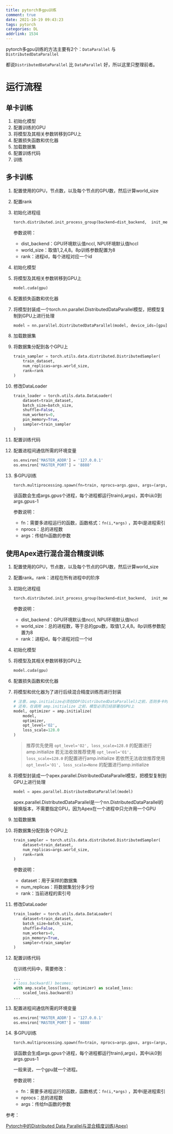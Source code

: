 ```yaml
---
title: pytorch多gpu训练
comment: true
date: 2021-10-19 09:43:23
tags: pytorch
categories: DL
addrlink: 1534
---
```




pytorch多gpu训练的方法主要有2个：`DataParallel` 与 `DistributedDataParallel`

都说`DistributedDataParallel` 比 `DataParallel` 好，所以这里只整理前者。



# 运行流程

## 单卡训练

1. 初始化模型
2. 配置训练的GPU
3. 将模型及其相关参数转移到GPU上
4. 配置损失函数和优化器
5. 加载数据集
6. 配置训练代码
7. 训练





## 多卡训练

1. 配置使用的GPU，节点数，以及每个节点的GPU数，然后计算world_size

2. 配置rank

3. 初始化进程组

   ```python
   torch.distributed.init_process_group(backend=dist_backend,  init_method="env://", world_size=world_size, rank=rank)
   ```

   参数说明：

   - dist_backend：GPU环境默认值nccl, NPU环境默认值hccl
   - world_size：取值1,2,4,8。8p训练参数配置为8
   - rank：进程id，每个进程对应一个id

4. 初始化模型

5. 将模型及其相关参数转移到GPU上

   ```python
   model.cuda(gpu)
   ```

6. 配置损失函数和优化器

7. 将模型封装成一个torch.nn.parallel.DistributedDataParallel模型，把模型复制到GPU上进行处理

   ```python
   model = nn.parallel.DistributedDataParallel(model, device_ids=[gpu])
   ```

8. 加载数据集

9. 将数据集分配到各个GPU上

   ```python
   train_sampler = torch.utils.data.distributed.DistributedSampler(
       train_dataset,
       num_replicas=args.world_size,
       rank=rank
   )
   ```

10. 修改DataLoader

    ```python
    train_loader = torch.utils.data.DataLoader(
        dataset=train_dataset,
        batch_size=batch_size,
        shuffle=False,
        num_workers=0,
        pin_memory=True,
        sampler=train_sampler
    )
    ```

11. 配置训练代码

12. 配置进程间通信所需的环境变量

    ```python
    os.environ['MASTER_ADDR'] = '127.0.0.1'
    os.environ['MASTER_PORT'] = '8888'
    ```

13. 多GPU训练

    ```python
    torch.multiprocessing.spawn(fn=train, nprocs=args.gpus, args=(args,))
    ```

    该函数会生成args.gpus个进程，每个进程都运行train(i,args)，其中i从0到args.gpus-1

    参数说明：

    - fn：需要多进程运行的函数，函数格式：`fn(i,*args)` ，其中i是进程索引
    - nprocs：总的进程数
    - args：传给fn函数的参数



## 使用Apex进行混合混合精度训练



1. 配置使用的GPU，节点数，以及每个节点的GPU数，然后计算world_size

2. 配置rank。rank：进程在所有进程中的阶序

3. 初始化进程组

   ```python
   torch.distributed.init_process_group(backend=dist_backend,  init_method="env://", world_size=world_size, rank=rank)
   ```

   参数说明：

   - dist_backend：GPU环境默认值nccl, NPU环境默认值hccl
   - world_size：总的进程数，等于总的gpu数，取值1,2,4,8。8p训练参数配置为8
   - rank：进程id，每个进程对应一个id

4. 初始化模型

5. 将模型及其相关参数转移到GPU上

   ```python
   model.cuda(gpu)
   ```

6. 配置损失函数和优化器

7. 将模型和优化器为了进行后续混合精度训练而进行封装

   ```python
   # 注意，amp.initialize必须在DDP(DistributedDataParallel)之前，否则多卡时会有报错提示
   # 还有，在调用 amp.initialize 之前，模型必须已经部署在GPU上
   model, optimizer = amp.initialize(
       model, 
       optimizer,
       opt_level='O2',
       loss_scale=128.0
   )
   ```

   > 推荐优先使用 ```opt_level='O2', loss_scale=128.0``` 的配置进行amp.initialize
   > 若无法收敛推荐使用 ```opt_level='O1', loss_scale=128.0``` 的配置进行amp.initialize
   > 若依然无法收敛推荐使用 ```opt_level='O1', loss_scale=None``` 的配置进行amp.initialize

   

8. 将模型封装成一个apex.parallel.DistributedDataParallel模型，把模型复制到GPU上进行处理

   ```python
   model = apex.parallel.DistributedDataParallel(model)
   ```

   apex.parallel.DistributedDataParallel是一个nn.DistributedDataParallel的替换版本，不需要指定GPU，因为Apex在一个进程中只允许用一个GPU

9. 加载数据集

10. 将数据集分配到各个GPU上

    ```python
    train_sampler = torch.utils.data.distributed.DistributedSampler(
        dataset=train_dataset,
        num_replicas=args.world_size,
        rank=rank
    )
    ```

    参数说明：

    - dataset：用于采样的数据集
    - num_replicas：将数据集划分多少份
    - rank：当前进程的索引号

11. 修改DataLoader

    ```python
    train_loader = torch.utils.data.DataLoader(
        dataset=train_dataset,
        batch_size=batch_size,
        shuffle=False,
        num_workers=0,
        pin_memory=True,
        sampler=train_sampler
    )
    ```

12. 配置训练代码

    在训练代码中，需要修改：

    ```python
    ...
    # loss.backward() becomes:
    with amp.scale_loss(loss, optimizer) as scaled_loss:
        scaled_loss.backward()
    ...
    ```

    

13. 配置进程间通信所需的环境变量

    ```python
    os.environ['MASTER_ADDR'] = '127.0.0.1'
    os.environ['MASTER_PORT'] = '8888'
    ```

14. 多GPU训练

    ```python
    torch.multiprocessing.spawn(fn=train, nprocs=args.gpus, args=(args,))
    ```

    该函数会生成args.gpus个进程，每个进程都运行train(i,args)，其中i从0到args.gpus-1

    一般来说，一个gpu就一个进程。

    参数说明：

    - fn：需要多进程运行的函数，函数格式：`fn(i,*args)` ，其中i是进程索引
    - nprocs：总的进程数
    - args：传给fn函数的参数













参考：

[Pytorch中的Distributed Data Parallel与混合精度训练(Apex)](https://zhuanlan.zhihu.com/p/105755472)





